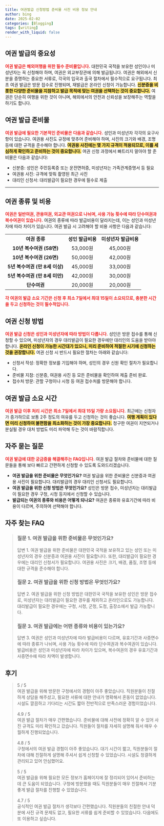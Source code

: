 ```yaml
---
title: 여권발급 신청방법 준비물 사진 비용 정보 안내
author: bing
date: 2025-02-02
categories: [Blogging]
tags: [writing]
render_with_liquid: false
---
```



<h2 id='여권 발급의 중요성'>여권 발급의 중요성</h2>

<p><b><span style="color: #ee2323;">여권 발급은 해외여행을 위한 필수 준비물입니다.</span></b> 대한민국 국적을 보유한 성인이나 미성년자는 꼭 신청해야 하며, 여권은 외교부장관에 의해 발급됩니다. 여권은 해외에서 신분을 증명하는 중요한 서류로, 각국의 입국과 출국 절차에서 필수적으로 요구됩니다. 최초 여권 발급은 방문 접수로 진행되며, 재발급은 온라인 신청이 가능합니다. <b><span style="background-color: #ffe066;">신분증을 비롯한 다양한 준비물을 지참하고 발급 목적에 맞는 여권을 선택하는 것이 중요합니다.</span></b> 여권은 단순히 여행을 위한 것이 아니며, 해외에서의 안전과 신뢰성을 보장해주는 역할을 하기도 합니다.</p>

<h2 id='여권 발급 준비물'>여권 발급 준비물</h2>

<p><b><span style="color: #ee2323;">여권 발급에 필요한 기본적인 준비물은 다음과 같습니다.</span></b> 성인과 미성년자 각각의 요구사항이 있습니다. 여권용 사진도 규정에 맞추어 준비해야 하며, 사진의 크기와 배경, 조명 등에 대한 규격을 준수해야 합니다. <b><span style="background-color: #ffe066;">여권용 사진에는 몇 가지 규격이 적용되므로, 이를 세심하게 확인하고 준비하는 것이 중요합니다.</span></b> 여권 신청 과정에서 빠트리지 말아야 할 준비물은 다음과 같습니다:</p>

<ul>
    <li>신분증: 성인은 주민등록증 또는 운전면허증, 미성년자는 가족관계증명서 등 필요</li>
    <li>여권용 사진: 규격에 맞춰 촬영된 최근 사진</li>
    <li>대리인 신청서: 대리발급이 필요한 경우에 필수로 제출</li>
</ul>

<hr />

<h2 id='여권 종류 및 비용'>여권 종류 및 비용</h2>

<p><b><span style="color: #ee2323;">여권은 일반여권, 관용여권, 외교관 여권으로 나뉘며, 사용 가능 횟수에 따라 단수여권과 복수여권이 있습니다.</span></b> 여권의 종류에 따라 발급비용이 달라지는데, 이는 성인과 미성년자에 따라 차이가 있습니다. 여권 발급 시 고려해야 할 비용 사항은 다음과 같습니다:</p>

<table>
    <tr>
        <td style="text-align: center; height: 17px;"><b>여권 종류</b></td>
        <td style="text-align: center; height: 17px;"><b>성인 발급비용</b></td>
        <td style="text-align: center; height: 17px;"><b>미성년자 발급비용</b></td>
    </tr>
    <tr>
        <td style="text-align: center; height: 17px;"><b>10년 복수여권 (58면)</b></td>
        <td style="text-align: center; height: 17px;">53,000원</td>
        <td style="text-align: center; height: 17px;">45,000원</td>
    </tr>
    <tr>
        <td style="text-align: center; height: 17px;"><b>10년 복수여권 (26면)</b></td>
        <td style="text-align: center; height: 17px;">50,000원</td>
        <td style="text-align: center; height: 17px;">42,000원</td>
    </tr>
    <tr>
        <td style="text-align: center; height: 17px;"><b>5년 복수여권 (만 8세 이상)</b></td>
        <td style="text-align: center; height: 17px;">45,000원</td>
        <td style="text-align: center; height: 17px;">33,000원</td>
    </tr>
    <tr>
        <td style="text-align: center; height: 17px;"><b>5년 복수여권 (만 8세 미만)</b></td>
        <td style="text-align: center; height: 17px;">42,000원</td>
        <td style="text-align: center; height: 17px;">30,000원</td>
    </tr>
    <tr>
        <td style="text-align: center; height: 17px;"><b>단수여권</b></td>
        <td style="text-align: center; height: 17px;">20,000원</td>
        <td style="text-align: center; height: 17px;">20,000원</td>
    </tr>
</table>

<p><b><span style="color: #ee2323;">각 여권의 발급 소요 기간은 신청 후 최소 7일에서 최대 15일이 소요되므로, 충분한 시간을 두고 신청하는 것이 필수적입니다.</span></b></p>

<h2 id='여권 신청 방법'>여권 신청 방법</h2>

<p><b><span style="color: #ee2323;">여권 발급 신청은 성인과 미성년자에 따라 방법이 다릅니다.</span></b> 성인은 방문 접수를 통해 신청할 수 있으며, 미성년자의 경우 대리발급이 필요한 경우에만 대리인의 도움을 받아야 합니다. <b><span style="background-color: #ffe066;">온라인 신청이 가능한 시간대가 있으니, 미리 준비하여 적절한 시기에 신청하는 것을 권장합니다.</span></b> 여권 신청 시 반드시 필요한 절차는 아래와 같습니다:</p>

<ul>
    <li>신청서 작성: 정확한 정보를 기입해야 하며, 성인의 경우 신원 확인 절차가 필요합니다.</li>
    <li>준비물 지참: 신분증, 여권용 사진 등 모든 준비물을 확인하여 제출 준비 완료.</li>
    <li>접수처 방문: 관할 구청이나 시청 등 여권 접수처를 방문해야 합니다.</li>
</ul>

<h2 id='여권 발급 소요 시간'>여권 발급 소요 시간</h2>

<p><b><span style="color: #ee2323;">여권 발급 이후 처리 시간은 최소 7일에서 최대 15일 가량 소요됩니다.</span></b> 최근에는 신청자가 증가하므로 보통 2주 정도의 여유를 두고 신청하는 것이 좋습니다. <b><span style="background-color: #ffe066;">여행 계획이 있다면 미리 신청하여 불편함을 최소화하는 것이 가장 중요합니다.</span></b> 청구한 여권이 지연되거나 분실될 경우 대처 방법도 미리 파악해 두는 것이 바람직합니다.</p>

<h2 id='자주 묻는 질문'>자주 묻는 질문</h2>

<p><b><span style="color: #ee2323;">여권 발급에 대한 궁금증을 해결해주는 FAQ입니다.</span></b> 여권 발급 절차와 준비물에 대한 질문들을 통해 보다 빠르고 간편하게 신청할 수 있도록 도와드리겠습니다.</p>

<ul>
    <li><b>여권 발급을 위한 준비물은 무엇인가요?</b> 여권 발급을 위한 준비물은 신분증과 여권용 사진이 필요합니다. 대리발급의 경우 대리인 신청서도 필요합니다.</li>
    <li><b>여권 발급을 위한 신청 방법은 무엇인가요?</b> 성인은 방문 접수, 미성년자는 대리발급이 필요한 경우 구청, 시청 등지에서 신청할 수 있습니다.</li>
    <li><b>발급되는 여권의 종류와 비용은 어떻게 되나요?</b> 여권은 종류와 유효기간에 따라 비용이 다르며, 주의하여 선택해야 합니다.</li>
</ul>


<h2 id='자주_찾는_FAQ'>자주 찾는 FAQ</h2>
<div itemscope="" itemtype="https://schema.org/FAQPage"> 
<blockquote> 
<div itemscope="" itemprop="mainEntity" itemtype="https://schema.org/Question"> 
<h3 itemprop="name">질문 1. 여권 발급을 위한 준비물은 무엇인가요?</h3> 
<div itemscope="" itemprop="acceptedAnswer" itemtype="https://schema.org/Answer"> 
<span itemprop="text"> 
<p>답변 1. 여권 발급을 위한 준비물은 대한민국 국적을 보유하고 있는 성인 또는 미성년자의 경우 신분증과 여권용 사진이 필요합니다. 또한, 대리발급이 필요한 경우에는 대리인 신청서가 필요합니다. 여권용 사진은 크기, 배경, 품질, 조명 등에 대한 규격을 준수해야 합니다.</p> 
</span> 
</div> 
</div> 

<div itemscope="" itemprop="mainEntity" itemtype="https://schema.org/Question"> 
<h3 itemprop="name">질문 2. 여권 발급을 위한 신청 방법은 무엇인가요?</h3> 
<div itemscope="" itemprop="acceptedAnswer" itemtype="https://schema.org/Answer"> 
<span itemprop="text"> 
<p>답변 2. 여권 발급을 위한 신청 방법은 대한민국 국적을 보유한 성인은 방문 접수로, 미성년자는 대리발급이 필요한 경우를 제외하고 온라인으로도 가능합니다. 대리발급이 필요한 경우에는 구청, 시청, 군청, 도청, 출장소에서 발급 가능합니다.</p> 
</span> 
</div> 
</div> 

<div itemscope="" itemprop="mainEntity" itemtype="https://schema.org/Question"> 
<h3 itemprop="name">질문 3. 여권 발급에는 어떤 종류와 비용이 있는가요?</h3> 
<div itemscope="" itemprop="acceptedAnswer" itemtype="https://schema.org/Answer"> 
<span itemprop="text"> 
<p>답변 3. 여권은 성인과 미성년자에 따라 발급비용이 다르며, 유효기간과 사증면수에 따라 종류가 나뉘며, 사용 가능 횟수에 따라 단수여권과 복수여권이 있습니다. 발급비용은 성인과 미성년자에 따라 차이가 있으며, 복수여권의 경우 유효기간과 사증면수에 따라 차액이 발생합니다.</p> 
</span> 
</div> 
</div> 

</blockquote> 
</div>
<h2 id='후기'>후기</h2>
<div itemscope itemtype="https://schema.org/Product">
  <blockquote>
  <div itemprop="review" itemscope itemtype="https://schema.org/Review">
      <div itemprop="reviewRating" itemscope itemtype="https://schema.org/Rating"> <span itemprop="ratingValue">5</span> / <span itemprop="bestRating">5</span> </div>
      <span itemprop="reviewBody">여권 발급을 위해 방문한 구청에서의 경험이 아주 좋았습니다. 직원분들이 친절하게 상담을 해주셨고, 필요한 서류에 대한 안내가 명확해서 혼동이 없었습니다. 시설도 깔끔하고 기다리는 시간도 짧아 전반적으로 만족스러운 경험이었습니다.</span>
  </div>
  <br>
  <div itemprop="review" itemscope itemtype="https://schema.org/Review">
      <div itemprop="reviewRating" itemscope itemtype="https://schema.org/Rating"> <span itemprop="ratingValue">4.9</span> / <span itemprop="bestRating">5</span> </div>
      <span itemprop="reviewBody">여권 발급 절차가 매우 간편했습니다. 준비물에 대해 사전에 정확히 알 수 있어 사진 규격도 미리 확인하고 갔습니다. 직원들이 절차를 자세히 설명해 줘서 매우 수월하게 진행되었습니다.</span>
  </div>
  <br>
  <div itemprop="review" itemscope itemtype="https://schema.org/Review">
      <div itemprop="reviewRating" itemscope itemtype="https://schema.org/Rating"> <span itemprop="ratingValue">4.8</span> / <span itemprop="bestRating">5</span> </div>
      <span itemprop="reviewBody">구청에서의 여권 발급 경험이 아주 좋았습니다. 대기 시간이 짧고, 직원분들이 절차에 대해 친절하게 설명해 주셔서 쉽게 신청할 수 있었습니다. 시설도 청결하게 관리되고 있어 안심했어요.</span>
  </div>
  <br>
  <div itemprop="review" itemscope itemtype="https://schema.org/Review">
      <div itemprop="reviewRating" itemscope itemtype="https://schema.org/Rating"> <span itemprop="ratingValue">5</span> / <span itemprop="bestRating">5</span> </div>
      <span itemprop="reviewBody">여권 발급을 위해 필요한 모든 정보가 홈페이지에 잘 정리되어 있어서 준비하는 데 큰 도움이 되었습니다. 구청에 방문했을 때도 직원분들이 매우 친절해서 기분 좋게 발급 절차를 진행할 수 있었습니다.</span>
  </div>
  <br>
  <div itemprop="review" itemscope itemtype="https://schema.org/Review">
      <div itemprop="reviewRating" itemscope itemtype="https://schema.org/Rating"> <span itemprop="ratingValue">4.7</span> / <span itemprop="bestRating">5</span> </div>
      <span itemprop="reviewBody">공식적인 여권 발급 절차가 생각보다 간편했습니다. 직원분들의 친절한 안내 덕분에 사진 규격 문제도 없고, 필요한 서류를 쉽게 준비할 수 있었습니다. 다음에도 또 이용하고 싶습니다.</span>
  </div>
  </blockquote>
</div>
